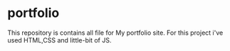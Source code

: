 # portfolio
This repository is contains all file for My portfolio site.
For this project i've used HTML,CSS and little-bit of JS.

